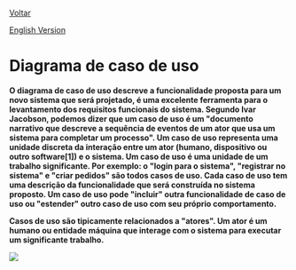 <a href="https://github.com/Squad-Back-End/reprography-nodejs/tree/master/docs/diagrams">Voltar</a>

[English Version](https://github.com/Squad-Back-End/reprography-nodejs/blob/master/docs/diagrams/diagramas_casos_de_uso/README-en.md)

# Diagrama de caso de uso 

**O diagrama de caso de uso descreve a funcionalidade proposta para um novo sistema que será projetado, é uma excelente ferramenta para o levantamento dos requisitos funcionais do sistema. Segundo Ivar Jacobson, podemos dizer que um caso de uso é um "documento narrativo que descreve a sequência de eventos de um ator que usa um sistema para completar um processo". Um caso de uso representa uma unidade discreta da interação entre um ator (humano, dispositivo ou outro software[1]) e o sistema. Um caso de uso é uma unidade de um trabalho significante. Por exemplo: o "login para o sistema", "registrar no sistema" e "criar pedidos" são todos casos de uso. Cada caso de uso tem uma descrição da funcionalidade que será construída no sistema proposto. Um caso de uso pode "incluir" outra funcionalidade de caso de uso ou "estender" outro caso de uso com seu próprio comportamento.**

**Casos de uso são tipicamente relacionados a "atores". Um ator é um humano ou entidade máquina que interage com o sistema para executar um significante trabalho.**

<img src="https://github.com/Squad-Back-End/reprography-nodejs/blob/master/docs/diagrams/diagramas_casos_de_uso/Diagrama_de_Caso_de_Uso.png"></img>
